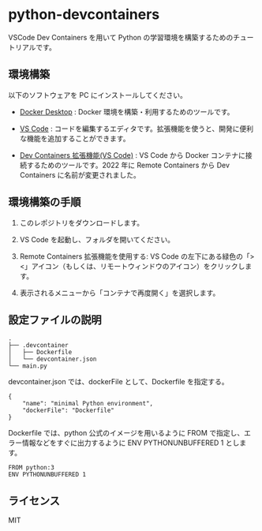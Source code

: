 # python-devcontainers

VSCode Dev Containers を用いて Python の学習環境を構築するためのチュートリアルです。

## 環境構築

以下のソフトウェアを PC にインストールしてください。

- [Docker Desktop](https://www.docker.com/ja-jp/products/docker-desktop/) : Docker 環境を構築・利用するためのツールです。

- [VS Code](https://code.visualstudio.com/download) : コードを編集するエディタです。拡張機能を使うと、開発に便利な機能を追加することができます。

- [Dev Containers 拡張機能(VS Code)](https://marketplace.visualstudio.com/items?itemName=ms-vscode-remote.remote-containers) : VS Code から Docker コンテナに接続するためのツールです。2022 年に Remote Containers から Dev Containers に名前が変更されました。


## 環境構築の手順

1. このレポジトリをダウンロードします。

2. VS Code を起動し、フォルダを開いてください。

3. Remote Containers 拡張機能を使用する: VS Code の左下にある緑色の「><」アイコン（もしくは、リモートウィンドウのアイコン）をクリックします。

4. 表示されるメニューから「コンテナで再度開く」を選択します。

## 設定ファイルの説明

```
.
├── .devcontainer
│   ├── Dockerfile
│   └── devcontainer.json
└── main.py
```

devcontainer.json では、dockerFile として、Dockerfile を指定する。

```
{
    "name": "minimal Python environment",
    "dockerFile": "Dockerfile"
}
```

Dockerfile では、python 公式のイメージを用いるように FROM で指定し、エラー情報などをすぐに出力するように ENV PYTHONUNBUFFERED 1 とします。

```
FROM python:3 
ENV PYTHONUNBUFFERED 1 
```

## ライセンス

MIT
